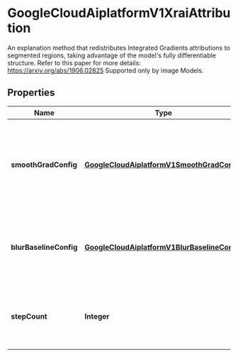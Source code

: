

# GoogleCloudAiplatformV1XraiAttribution

An explanation method that redistributes Integrated Gradients attributions to segmented regions, taking advantage of the model's fully differentiable structure. Refer to this paper for more details: https://arxiv.org/abs/1906.02825 Supported only by image Models.

## Properties

| Name | Type | Description | Notes |
|------------ | ------------- | ------------- | -------------|
|**smoothGradConfig** | [**GoogleCloudAiplatformV1SmoothGradConfig**](GoogleCloudAiplatformV1SmoothGradConfig.md) | Config for SmoothGrad approximation of gradients. When enabled, the gradients are approximated by averaging the gradients from noisy samples in the vicinity of the inputs. Adding noise can help improve the computed gradients. Refer to this paper for more details: https://arxiv.org/pdf/1706.03825.pdf |  [optional] |
|**blurBaselineConfig** | [**GoogleCloudAiplatformV1BlurBaselineConfig**](GoogleCloudAiplatformV1BlurBaselineConfig.md) | Config for XRAI with blur baseline. When enabled, a linear path from the maximally blurred image to the input image is created. Using a blurred baseline instead of zero (black image) is motivated by the BlurIG approach explained here: https://arxiv.org/abs/2004.03383 |  [optional] |
|**stepCount** | **Integer** | Required. The number of steps for approximating the path integral. A good value to start is 50 and gradually increase until the sum to diff property is met within the desired error range. Valid range of its value is [1, 100], inclusively. |  [optional] |



